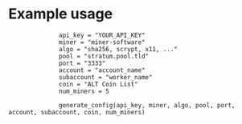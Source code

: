 # Example usage
                  api_key = "YOUR_API_KEY"
                  miner = "miner-software"
                  algo = "sha256, scrypt, x11, ..."
                  pool = "stratum.pool.tld"
                  port = "3333"
                  account = "account_name"
                  subaccount = "worker_name"
                  coin = "ALT Coin List"
                  num_miners = 5
                  
                  generate_config(api_key, miner, algo, pool, port, account, subaccount, coin, num_miners)
